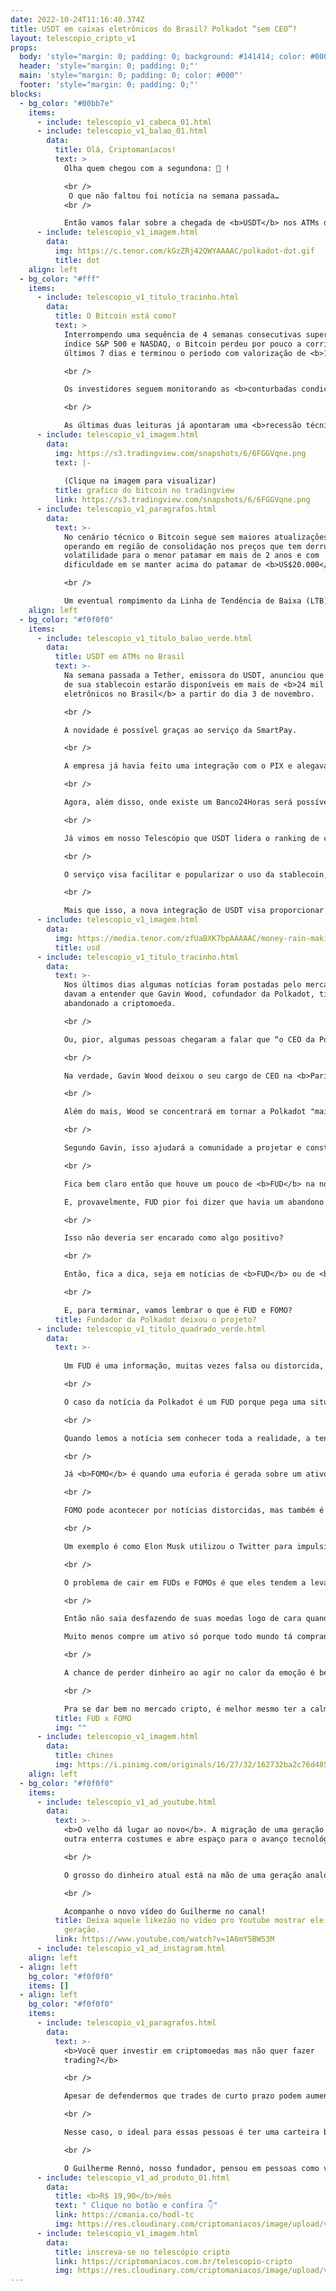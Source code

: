```yaml
---
date: 2022-10-24T11:16:40.374Z
title: USDT em caixas eletrônicos do Brasil? Polkadot “sem CEO”?
layout: telescopio_cripto_v1
props:
  body: 'style="margin: 0; padding: 0; background: #141414; color: #000"'
  header: 'style="margin: 0; padding: 0;"'
  main: 'style="margin: 0; padding: 0; color: #000"'
  footer: 'style="margin: 0; padding: 0;"'
blocks:
  - bg_color: "#00bb7e"
    items:
      - include: telescopio_v1_cabeca_01.html
      - include: telescopio_v1_balao_01.html
        data:
          title: Olá, Criptomaníacos!
          text: >
            Olha quem chegou com a segundona: 🔭 !

            <br />
             O que não faltou foi notícia na semana passada…
            <br />

            Então vamos falar sobre a chegada de <b>USDT</b> nos ATMs do Banco24Horas e dos rumores da saída do cofundador Gavin Wood da <b>Polkadot</b>.
      - include: telescopio_v1_imagem.html
        data:
          img: https://c.tenor.com/kGzZRj42QWYAAAAC/polkadot-dot.gif
          title: dot
    align: left
  - bg_color: "#fff"
    items:
      - include: telescopio_v1_titulo_tracinho.html
        data:
          title: O Bitcoin está como?
          text: >
            Interrompendo uma sequência de 4 semanas consecutivas superando o
            índice S&P 500 e NASDAQ, o Bitcoin perdeu por pouco a corrida nos
            últimos 7 dias e terminou o período com valorização de <b>1,60%</b>.

            <br />

            Os investidores seguem monitorando as <b>conturbadas condições macroeconômicas</b>, especialmente os dados que serão divulgados a partir de quinta-feira, quando o Banco Central Europeu decidirá sobre suas <b>taxas de juros</b> e será conhecido o <b>PIB americano</b> no terceiro trimestre do ano.

            <br />

            As últimas duas leituras já apontaram uma <b>recessão técnica</b> na maior economia do mundo, podendo "cair a ficha" dos investidores e autoridades monetárias para outro desafio além da inflação. 
      - include: telescopio_v1_imagem.html
        data:
          img: https://s3.tradingview.com/snapshots/6/6FGGVqne.png
          text: |-
            
            (Clique na imagem para visualizar)
          title: grafico do bitcoin no tradingview
          link: https://s3.tradingview.com/snapshots/6/6FGGVqne.png
      - include: telescopio_v1_paragrafos.html
        data:
          text: >-
            No cenário técnico o Bitcoin segue sem maiores atualizações, ainda
            operando em região de consolidação nos preços que tem derrubado sua
            volatilidade para o menor patamar em mais de 2 anos e com
            dificuldade em se manter acima do patamar de <b>US$20.000</b>.

            <br />

            Um eventual rompimento da Linha de Tendência de Baixa (LTB) amarela, ou do suporte marcado pelo retângulo em nosso gráfico, deve levar a um novo e intenso movimento nos preços, mas que ainda depende de maiores confirmações.
    align: left
  - bg_color: "#f0f0f0"
    items:
      - include: telescopio_v1_titulo_balao_verde.html
        data:
          title: USDT em ATMs no Brasil
          text: >-
            Na semana passada a Tether, emissora do USDT, anunciou que os tokens
            de sua stablecoin estarão disponíveis em mais de <b>24 mil caixas
            eletrônicos no Brasil</b> a partir do dia 3 de novembro. 

            <br />

            A novidade é possível graças ao serviço da SmartPay. 

            <br />

            A empresa já havia feito uma integração com o PIX e alegava que era possível pagar com tokens de Tether em qualquer lugar que você pudesse pagar pelo PIX. 

            <br />

            Agora, além disso, onde existe um Banco24Horas será possível converter tokens USDT em reais.

            <br />

            Já vimos em nosso Telescópio que USDT lidera o ranking de criptomoedas com mais volume transacionado no Brasil. Segundo a Tether, mais de <b>US$ 1,4 bilhão</b> foi movimentado usando USDT em <b>79.836</b> operações em agosto, com um valor médio de quase <b>US$ 18.000</b> por transação.

            <br />

            O serviço visa facilitar e popularizar o uso da stablecoin, já que será possível mandar Tether da exchange diretamente para o caixa eletrônico.

            <br />

            Mais que isso, a nova integração de USDT visa proporcionar aos 34 milhões de adultos desbancarizados no Brasil uma oportunidade de acesso ao ecossistema de moeda digital e à nova revolução financeira.
      - include: telescopio_v1_imagem.html
        data:
          img: https://media.tenor.com/zfUaBXK7bpAAAAAC/money-rain-making-it-rain.gif
          title: usd
      - include: telescopio_v1_titulo_tracinho.html
        data:
          text: >-
            Nos últimos dias algumas notícias foram postadas pelo mercado e
            davam a entender que Gavin Wood, cofundador da Polkadot, tinha
            abandonado a criptomoeda. 

            <br />

            Ou, pior, algumas pessoas chegaram a falar que “o CEO da Polkadot” largou o cargo. Vamos ir com calma e entender o que tá acontecendo, já que rolou essa confusão(e desinformação) por aí.

            <br />

            Na verdade, Gavin Wood deixou o seu cargo de CEO na <b>Parity Technologies</b>, que é a principal empresa que dá suporte ao ecossistema Polkadot. Ele ainda permanecerá como <b>acionista majoritário</b> da Parity Technologies e Björn Wagner, seu cofundador, se tornará o novo CEO.

            <br />

            Além do mais, Wood se concentrará em tornar a Polkadot "mais relevante para grandes faixas da população", já que vai continuar a trabalhar em prol do projeto, mas agora como <b>arquiteto-chefe</b>. 

            <br />

            Segundo Gavin, isso ajudará a comunidade a projetar e construir várias bases de aplicações integradas em cadeia que são cruciais para a entrega de uma verdadeira plataforma Web3.

            <br />

            Fica bem claro então que houve um pouco de <b>FUD</b> na notícia ao se tratar a Parity Technologies como a própria Polkadot. 

            E, provavelmente, FUD pior foi dizer que havia um abandono de Wood, quando o que ele fez foi <b>trocar seu cargo por uma função ao qual ele aparenta acreditar que será mais útil ao ecossistema</b>. 

            <br />

            Isso não deveria ser encarado como algo positivo? 

            <br />

            Então, fica a dica, seja em notícias de <b>FUD</b> ou de <b>FOMO</b>: relaxa, respira e analisa com calma o que você lê antes de tomar uma decisão. Às vezes algo é escrito com o único intuito de te convencer a tomar uma decisão equivocada no mercado.

            <br />

            E, para terminar, vamos lembrar o que é FUD e FOMO?
          title: Fundador da Polkadot deixou o projeto?
      - include: telescopio_v1_titulo_quadrado_verde.html
        data:
          text: >-
            
            Um FUD é uma informação, muitas vezes falsa ou distorcida, espalhada com o intuito de causar <b>temor</b> no mercado. 

            <br />

            O caso da notícia da Polkadot é um FUD porque pega uma situação normal de troca de função e dá a entender que uma pessoa relevante está largando a criptomoeda e seu ecossistema. 

            <br />

            Quando lemos a notícia sem conhecer toda a realidade, a tendência é pensar, erroneamente, que se até o fundador do projeto caiu fora, a gente também deveria pular do barco, né? <b>(FUD gerado com sucesso!)</b>

            <br />

            Já <b>FOMO</b> é quando uma euforia é gerada sobre um ativo, e você começa a sentir <b>medo de perder uma oportunidade</b> de ouro passando em sua frente.

            <br />

            FOMO pode acontecer por notícias distorcidas, mas também é comum ser um movimento de efeito de manada entre as comunidades de criptomoedas. 

            <br />

            Um exemplo é como Elon Musk utilizou o Twitter para impulsionar o preço da Dogecoin no ano passado. <b>Não existiam fundamentos</b> para a subida de preço. Os aumentos eram causados pelo apoio do fundador da Tesla e a ação coordenada dos investidores.

            <br />

            O problema de cair em FUDs e FOMOs é que eles tendem a levar o preço para picos de baixa ou alta que são <b>temporários</b>. Afinal, uma hora a mentira é descoberta ou a confusão é desfeita. 

            <br />

            Então não saia desfazendo de suas moedas logo de cara quando todo mundo está vendendo por uma notícia ruim que você nem verificou.

            Muito menos compre um ativo só porque todo mundo tá comprando ou porque já valorizou muitas vezes. 

            <br />

            A chance de perder dinheiro ao agir no calor da emoção é bem maior do que você ficar rico, viu?

            <br />

            Pra se dar bem no mercado cripto, é melhor mesmo ter a calma e sabedoria de um sábio chinês…
          title: FUD x FOMO
          img: ""
      - include: telescopio_v1_imagem.html
        data:
          title: chines
          img: https://i.pinimg.com/originals/16/27/32/162732ba2c76d485d6418dd14ac4483b.gif
    align: left
  - bg_color: "#f0f0f0"
    items:
      - include: telescopio_v1_ad_youtube.html
        data:
          text: >-
            <b>O velho dá lugar ao novo</b>. A migração de uma geração para a
            outra enterra costumes e abre espaço para o avanço tecnológico. 

            <br />

            O grosso do dinheiro atual está na mão de uma geração analógica, mas que possui herdeiros digitais. O impacto disso será monumental.

            <br />

            Acompanhe o novo vídeo do Guilherme no canal!
          title: Deixa aquele likezão no vídeo pro Youtube mostrar ele até nossa próxima
            geração.
          link: https://www.youtube.com/watch?v=1A6mY5BW53M
      - include: telescopio_v1_ad_instagram.html
    align: left
  - align: left
    bg_color: "#f0f0f0"
    items: []
  - align: left
    bg_color: "#f0f0f0"
    items:
      - include: telescopio_v1_paragrafos.html
        data:
          text: >-
            <b>Você quer investir em criptomoedas mas não quer fazer
            trading?</b>

            <br />

            Apesar de defendermos que trades de curto prazo podem aumentar sua rentabilidade, entendemos que nem todo mundo tem o tempo disponível pra operar.

            <br />

            Nesse caso, o ideal para essas pessoas é ter uma carteira bem fundamentada para o longo prazo, cujo objetivo seja acumular Bitcoins.

            <br />

            O Guilherme Rennó, nosso fundador, pensou em pessoas como você e decidiu criar a Carteira HODL, voltada para quem quer dar o primeiro passo no mercado cripto sem se preocupar em operar todo dia.
      - include: telescopio_v1_ad_produto_01.html
        data:
          title: <b>R$ 19,90</b>/mês
          text: " Clique no botão e confira 👇"
          link: https://cmania.co/hodl-tc
          img: https://res.cloudinary.com/criptomaniacos/image/upload/v1661372975/telescopio/produtos/logo_carteira_hodl_mhzjq6.png
      - include: telescopio_v1_imagem.html
        data:
          title: inscreva-se no telescópio cripto
          link: https://criptomaniacos.com.br/telescopio-cripto
          img: https://res.cloudinary.com/criptomaniacos/image/upload/v1662133224/telescopio/inscreva-se-telescopio.png
---
```

